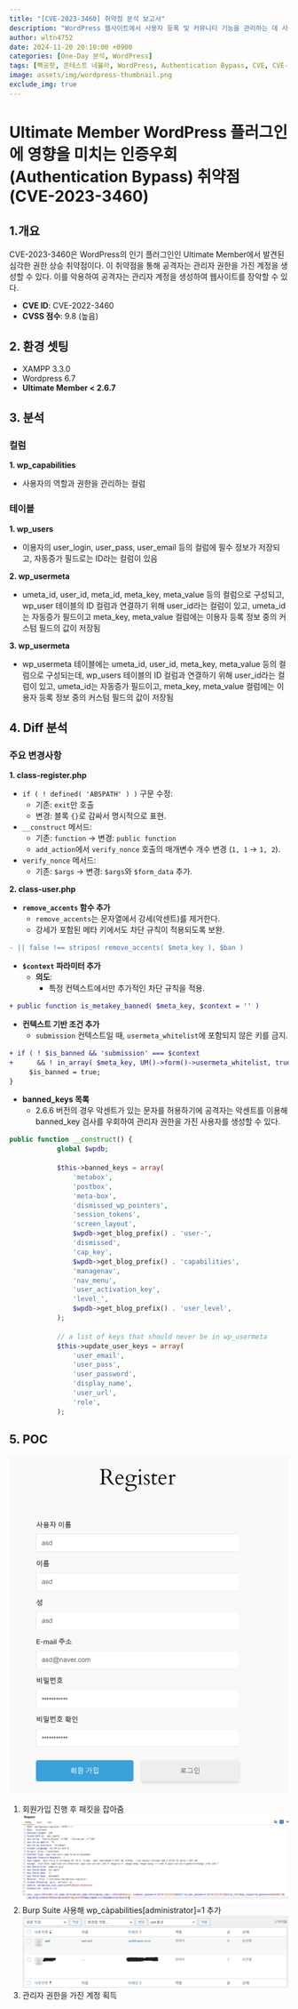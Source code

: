 ```yaml
---
title: "[CVE-2023-3460] 취약점 분석 보고서"
description: "WordPress 웹사이트에서 사용자 등록 및 커뮤니티 기능을 관리하는 데 사용되는 도구인 Ultimate Member WordPress 플러그인에 영향을 미치는 인증우회(Authentication Bypass)취약점"
author: wltn4752
date: 2024-11-20 20:10:00 +0900
categories: [One-Day 분석, WordPress]
tags: [빡공팟, 콘테스트 네뷸라, WordPress, Authentication Bypass, CVE, CVE-2023-3460, Ultimate Member]
image: assets/img/wordpress-thumbnail.png
exclude_img: true
---
```


# Ultimate Member WordPress 플러그인에 영향을 미치는 인증우회(Authentication Bypass) 취약점 (CVE-2023-3460)

## 1.개요
CVE-2023-3460은 WordPress의 인기 플러그인인 Ultimate Member에서 발견된 심각한 권한 상승 취약점이다. 이 취약점을 통해 공격자는 관리자 권한을 가진 계정을 생성할 수 있다. 이를 악용하여 공격자는 관리자 계정을 생성하여 웹사이트를 장악할 수 있다.

- **CVE ID**: CVE-2022-3460
- **CVSS 점수**: 9.8 (높음)



## 2. 환경 셋팅
- XAMPP 3.3.0
- Wordpress 6.7
- **Ultimate Member < 2.6.7**

## 3. 분석

### **컬럼**
**1. wp_capabilities**
- 사용자의 역할과 권한을 관리하는 컬럼

### **테이블**
**1. wp_users**
- 이용자의 user_login, user_pass, user_email 등의 컬럼에 필수 정보가 저장되고, 자동증가 필드로는 ID라는 컬럼이 있음

**2. wp_usermeta**
- umeta_id, user_id, meta_id, meta_key, meta_value 등의 컬럼으로 구성되고, wp_user 테이블의 ID 컬럼과 연결하기 위해 user_id라는 컬럼이 있고, umeta_id는 자동증가 필드이고 meta_key, meta_value 컬럼에는 이용자 등록 정보 중의 커스텀 필드의 값이 저장됨

**3. wp_usermeta**
- wp_usermeta 테이블에는 umeta_id, user_id, meta_key, meta_value 등의 컬럼으로 구성되는데, wp_users 테이블의 ID 컬럼과 연결하기 위해 user_id라는 컬럼이 있고, umeta_id는 자동증가 필드이고, meta_key, meta_value 컬럼에는 이용자 등록 정보 중의 커스텀 필드의 값이 저장됨

## 4. Diff 분석
### 주요 변경사항
**1. class-register.php**
- `if ( ! defined( 'ABSPATH' ) )` 구문 수정:
    - 기존: `exit`만 호출
    - 변경: 블록 `{}`로 감싸서 명시적으로 표현.
- `__construct` 메서드:
    - 기존: `function` → 변경: `public function`
    - `add_action`에서 `verify_nonce` 호출의 매개변수 개수 변경 (`1, 1` → `1, 2`).
- `verify_nonce` 메서드:
    - 기존: `$args` → 변경: `$args`와 `$form_data` 추가.

**2. class-user.php**

- **`remove_accents` 함수 추가**
	- `remove_accents`는 문자열에서 강세(악센트)를 제거한다.
	- 강세가 포함된 메타 키에서도 차단 규칙이 적용되도록 보완.

```diff
- || false !== stripos( remove_accents( $meta_key ), $ban )
```

- **`$context` 파라미터 추가**
	- **의도**:
    	- 특정 컨텍스트에서만 추가적인 차단 규칙을 적용.

```diff
+ public function is_metakey_banned( $meta_key, $context = '' )
```

- **컨텍스트 기반 조건 추가**
	- `submission` 컨텍스트일 때, `usermeta_whitelist`에 포함되지 않은 키를 금지.

```diff
+ if ( ! $is_banned && 'submission' === $context
+      && ! in_array( $meta_key, UM()->form()->usermeta_whitelist, true ) ) {
     $is_banned = true;
}
```

- **banned_keys 목록**
	- 2.6.6 버전의 경우 악센트가 있는 문자를 허용하기에 공격자는 악센트를 이용해 banned_key 검사를 우회하여 관리자 권한을 가진 사용자를 생성할 수 있다.

```php
public function __construct() {
			global $wpdb;

			$this->banned_keys = array(
				'metabox',
				'postbox',
				'meta-box',
				'dismissed_wp_pointers',
				'session_tokens',
				'screen_layout',
				$wpdb->get_blog_prefix() . 'user-',
				'dismissed',
				'cap_key',
				$wpdb->get_blog_prefix() . 'capabilities',
				'managenav',
				'nav_menu',
				'user_activation_key',
				'level_',
				$wpdb->get_blog_prefix() . 'user_level',
			);

			// a list of keys that should never be in wp_usermeta
			$this->update_user_keys = array(
				'user_email',
				'user_pass',
				'user_password',
				'display_name',
				'user_url',
				'role',
			);
```

## 5. POC
![image.png](/assets/posts/one-day/2024-11-20/image.png)
1. 회원가입 진행 후 패킷을 잡아줌
![image.png](/assets/posts/one-day/2024-11-20/image1.png)
2. Burp Suite 사용해 wp_càpabilities[administrator]=1 추가
![image.png](/assets/posts/one-day/2024-11-20/image2.png)
3. 관리자 권한을 가진 계정 획득